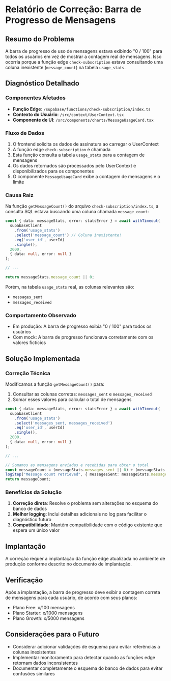# Relatório de Correção: Barra de Progresso de Mensagens

## Resumo do Problema
A barra de progresso de uso de mensagens estava exibindo "0 / 100" para todos os usuários em vez de mostrar a contagem real de mensagens. Isso ocorria porque a função edge `check-subscription` estava consultando uma coluna inexistente (`message_count`) na tabela `usage_stats`.

## Diagnóstico Detalhado

### Componentes Afetados
- **Função Edge**: `/supabase/functions/check-subscription/index.ts`
- **Contexto do Usuário**: `/src/context/UserContext.tsx`
- **Componente de UI**: `/src/components/charts/MessageUsageCard.tsx`

### Fluxo de Dados
1. O frontend solicita os dados de assinatura ao carregar o UserContext
2. A função edge `check-subscription` é chamada
3. Esta função consulta a tabela `usage_stats` para a contagem de mensagens
4. Os dados retornados são processados pelo UserContext e disponibilizados para os componentes
5. O componente `MessageUsageCard` exibe a contagem de mensagens e o limite

### Causa Raiz
Na função `getMessageCount()` do arquivo `check-subscription/index.ts`, a consulta SQL estava buscando uma coluna chamada `message_count`:

```typescript
const { data: messageStats, error: statsError } = await withTimeout(
  supabaseClient
    .from('usage_stats')
    .select('message_count') // Coluna inexistente!
    .eq('user_id', userId)
    .single(),
  2000,
  { data: null, error: null }
);

// ...

return messageStats.message_count || 0;
```

Porém, na tabela `usage_stats` real, as colunas relevantes são:
- `messages_sent`
- `messages_received`

### Comportamento Observado
- Em produção: A barra de progresso exibia "0 / 100" para todos os usuários
- Com mock: A barra de progresso funcionava corretamente com os valores fictícios

## Solução Implementada

### Correção Técnica
Modificamos a função `getMessageCount()` para:
1. Consultar as colunas corretas: `messages_sent` e `messages_received` 
2. Somar esses valores para calcular o total de mensagens

```typescript
const { data: messageStats, error: statsError } = await withTimeout(
  supabaseClient
    .from('usage_stats')
    .select('messages_sent, messages_received')
    .eq('user_id', userId)
    .single(),
  2000,
  { data: null, error: null }
);

// ...

// Somamos as mensagens enviadas e recebidas para obter o total
const messageCount = (messageStats.messages_sent || 0) + (messageStats.messages_received || 0);
logStep("Message count retrieved", { messagesSent: messageStats.messages_sent, messagesReceived: messageStats.messages_received, total: messageCount });
return messageCount;
```

### Benefícios da Solução
1. **Correção direta**: Resolve o problema sem alterações no esquema do banco de dados
2. **Melhor logging**: Inclui detalhes adicionais no log para facilitar o diagnóstico futuro
3. **Compatibilidade**: Mantém compatibilidade com o código existente que espera um único valor

## Implantação
A correção requer a implantação da função edge atualizada no ambiente de produção conforme descrito no documento de implantação.

## Verificação
Após a implantação, a barra de progresso deve exibir a contagem correta de mensagens para cada usuário, de acordo com seus planos:
- Plano Free: x/100 mensagens
- Plano Starter: x/1000 mensagens
- Plano Growth: x/5000 mensagens

## Considerações para o Futuro
- Considerar adicionar validações de esquema para evitar referências a colunas inexistentes
- Implementar monitoramento para detectar quando as funções edge retornam dados inconsistentes
- Documentar completamente o esquema do banco de dados para evitar confusões similares
